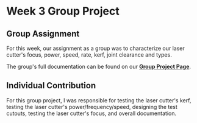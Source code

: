 # Week 3 Group Project

## Group Assignment

For this week, our assignment as a group was to characterize our laser cutter's focus, power, speed, rate, kerf, joint clearance and types. 

The group's full documentation can be found on our <a href="https://fabacademy.org/2024/labs/charlotte/assignments/week03a/">**Group Project Page**</a>.

## Individual Contribution

For this group project, I was responsible for testing the laser cutter's kerf, testing the laser cutter's power/frequency/speed, designing the test cutouts, testing the laser cutter's focus, and overall documentation.
